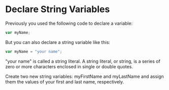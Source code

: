 # Declare String Variables

Previously you used the following code to declare a variable:
```js
var myName;
```
But you can also declare a string variable like this:
```js
var myName = "your name";
```
"your name" is called a string literal. A string literal, or string, is a series of zero or more characters enclosed in single or double quotes.

Create two new string variables: myFirstName and myLastName and assign them the values of your first and last name, respectively.